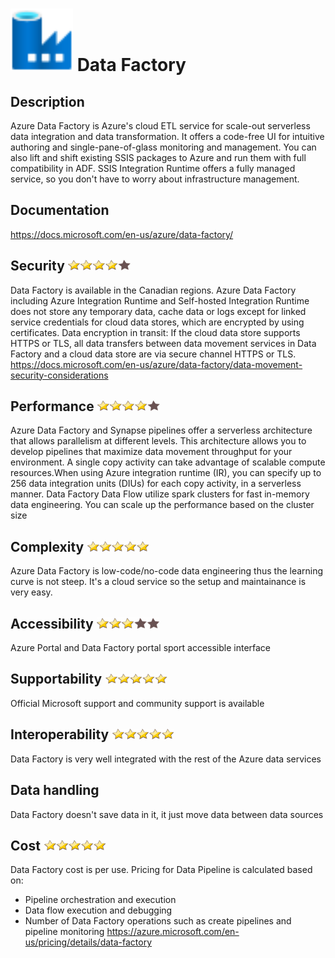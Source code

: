 # <img src ="../img/Data Factory.svg" width=100 /> Data Factory                 



## Description										
Azure Data Factory is Azure's cloud ETL service for scale-out serverless data integration and data transformation.  It offers a code-free UI for intuitive authoring and single-pane-of-glass monitoring and management. You can also lift and shift existing SSIS packages to Azure and run them with full compatibility in ADF. SSIS Integration Runtime offers a fully managed service, so you don't have to worry about infrastructure management.



## Documentation
https://docs.microsoft.com/en-us/azure/data-factory/


## Security		<img src="../img/4star.png" width=100 />  
Data Factory is available in the Canadian regions. 
 Azure Data Factory including Azure Integration Runtime and Self-hosted Integration Runtime does not store any temporary data, cache data or logs except for linked service credentials for cloud data stores, which are encrypted by using certificates. 
 Data encryption in transit: If the cloud data store supports HTTPS or TLS, all data transfers between data movement services in Data Factory and a cloud data store are via secure channel HTTPS or TLS.
 https://docs.microsoft.com/en-us/azure/data-factory/data-movement-security-considerations


## Performance		<img src="../img/4star.png" width=100 />
Azure Data Factory and Synapse pipelines offer a serverless architecture that allows parallelism at different levels.
 This architecture allows you to develop pipelines that maximize data movement throughput for your environment.
 A single copy activity can take advantage of scalable compute resources.When using Azure integration runtime (IR), you can specify up to 256 data integration units (DIUs) for each copy activity, in a serverless manner.
 Data Factory Data Flow utilize spark clusters for fast in-memory data engineering. You can scale up the performance based on the cluster size

	
## Complexity		<img src="../img/5star.png" width=100 />
Azure Data Factory is low-code/no-code data engineering thus the learning curve is not steep. It's a cloud service so the setup and maintainance is very easy.


## Accessibility		<img src="../img/3star.png" width=100 />
Azure Portal and Data Factory portal sport accessible interface


## Supportability		<img src="../img/5star.png" width=100 />
Official Microsoft support and community support is available


## Interoperability		<img src="../img/5star.png" width=100 />
Data Factory is very well integrated with the rest of the Azure data services


## Data handling
Data Factory doesn't save data in it, it just move data between data sources


## Cost 		<img src="../img/5star.png" width=100 />
Data Factory cost is per use. Pricing for Data Pipeline is calculated based on: 
 - Pipeline orchestration and execution 
 - Data flow execution and debugging 
 - Number of Data Factory operations such as create pipelines and pipeline monitoring
https://azure.microsoft.com/en-us/pricing/details/data-factory




